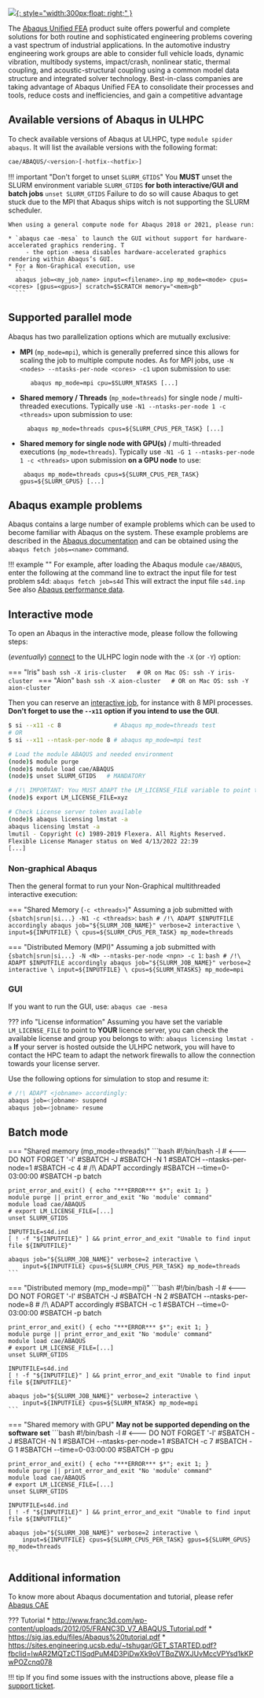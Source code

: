 [![](https://images.g2crowd.com/uploads/product/image/large_detail/large_detail_d05e3566f966e83e3ef9753e3aed4086/abaqus.png){: style="width:300px;float: right;" }](https://www.3ds.com/products-services/simulia/products/abaqus/abaquscae/)

The [Abaqus Unified FEA](https://www.3ds.com/products-services/simulia/products/abaqus/abaquscae/)
product suite offers powerful and complete solutions
for both routine and sophisticated engineering problems covering a vast
spectrum of industrial applications. In the automotive industry engineering
work groups are able to consider full vehicle loads, dynamic vibration,
multibody systems, impact/crash, nonlinear static, thermal coupling, and
acoustic-structural coupling using a common model data structure and integrated
solver technology. Best-in-class companies are taking advantage of
Abaqus Unified FEA to consolidate their processes and tools,
reduce costs and inefficiencies, and gain a competitive advantage

## Available versions of Abaqus in ULHPC

To check available versions of Abaqus at ULHPC, type `module spider abaqus`.
It will list the available versions with the following format:
```bash
cae/ABAQUS/<version>[-hotfix-<hotfix>]
```

!!! important "Don't forget to unset `SLURM_GTIDS`"
    You **MUST** unset the SLURM environment variable `SLURM_GTIDS` **for both interactive/GUI and batch jobs**
    ```
    unset SLURM_GTIDS
    ```
    Failure to do so will cause Abaqus to get stuck due to the MPI that Abaqus ships witch is not supporting the SLURM scheduler.

    When using a general compute node for Abaqus 2018 or 2021, please run:

    * `abaqus cae -mesa` to launch the GUI without support for hardware-accelerated graphics rendering. T
         - the option -mesa disables hardware-accelerated graphics rendering within Abaqus’s GUI.
    * For a Non-Graphical execution, use
      ```
      abaqus job=<my_job_name> input=<filename>.inp mp_mode=<mode> cpus=<cores> [gpus=<gpus>] scratch=$SCRATCH memory="<mem>gb"
      ```


## Supported parallel mode

Abaqus has two parallelization options which are mutually exclusive:

* __MPI__ (`mp_mode=mpi`), which is generally preferred since this allows for scaling the job to multiple compute nodes. As for MPI jobs, use `-N <nodes> --ntasks-per-node <cores> -c1` upon submission to use:

         abaqus mp_mode=mpi cpu=$SLURM_NTASKS [...]

* __Shared memory / Threads__ (`mp_mode=threads`) for single node / multi-threaded executions. Typically use `-N1 --ntasks-per-node 1 -c <threads>` upon submission to use:

        abaqus mp_mode=threads cpus=${SLURM_CPUS_PER_TASK} [...]

*  __Shared memory for single node with GPU(s)__ / multi-threaded executions (`mp_mode=threads`).  Typically use `-N1 -G 1 --ntasks-per-node 1 -c <threads>` upon submission **on a GPU node** to use:

        abaqus mp_mode=threads cpus=${SLURM_CPUS_PER_TASK} gpus=${SLURM_GPUS} [...]


## Abaqus example problems

Abaqus contains a large number of example problems which can be used to become familiar with Abaqus on the system. These example problems are described in the [Abaqus documentation](https://abaqus-docs.mit.edu/2017/English/SIMACAEEXCRefMap/simaexc-c-fetchproc.htm) and can be obtained using the `abaqus fetch jobs=<name>` command.

!!! example ""
    For example, after loading the Abaqus module `cae/ABAQUS`, enter the following at the command line to extract the input file for test problem s4d:
    ```
    abaqus fetch job=s4d
    ```
    This will extract the input file `s4d.inp`
    See also [Abaqus performance data](https://www.3ds.com/support/hardware-and-software/simulia-system-information/abaqus-69/performance-data/).


## Interactive mode
To open an Abaqus in the interactive mode, please follow the following steps:

(_eventually_) [connect](../../connect/access.md) to the ULHPC login node with the `-X` (or `-Y`) option:

=== "Iris"
    ```bash
    ssh -X iris-cluster   # OR on Mac OS: ssh -Y iris-cluster
    ```
=== "Aion"
    ```bash
    ssh -X aion-cluster   # OR on Mac OS: ssh -Y aion-cluster
    ```

Then you can reserve an [interactive job](../../jobs/interactive.md), for instance with 8 MPI processes. **Don't forget to use the `--x11` option if you intend to use the GUI**.

```bash
$ si --x11 -c 8               # Abaqus mp_mode=threads test
# OR
$ si --x11 --ntask-per-node 8 # abaqus mp_mode=mpi test

# Load the module ABAQUS and needed environment
(node)$ module purge
(node)$ module load cae/ABAQUS
(node)$ unset SLURM_GTIDS   # MANDATORY

# /!\ IMPORTANT: You MUST ADAPT the LM_LICENSE_FILE variable to point to YOUR licence server!!!
(node)$ export LM_LICENSE_FILE=xyz

# Check License server token available
(node)$ abaqus licensing lmstat -a
abaqus licensing lmstat -a
lmutil - Copyright (c) 1989-2019 Flexera. All Rights Reserved.
Flexible License Manager status on Wed 4/13/2022 22:39
[...]
```

### Non-graphical Abaqus

Then the general format to run your Non-Graphical multithreaded interactive execution:

=== "Shared Memory (`-c <threads>`)"
    Assuming a job submitted with `{sbatch|srun|si...} -N1 -c <threads>`:
    ```bash
    # /!\ ADAPT $INPUTFILE accordingly
    abaqus job="${SLURM_JOB_NAME}" verbose=2 interactive \
        input=${INPUTFILE} \
        cpus=${SLURM_CPUS_PER_TASK} mp_mode=threads
    ```

=== "Distributed Memory (MPI)"
    Assuming a job submitted with `{sbatch|srun|si...} -N <N> --ntasks-per-node <npn> -c 1`:
    ```bash
    # /!\ ADAPT $INPUTFILE accordingly
    abaqus job="${SLURM_JOB_NAME}" verbose=2 interactive \
        input=${INPUTFILE} \
        cpus=${SLURM_NTASKS} mp_mode=mpi
    ```

### GUI

If you want to run the GUI, use: `abaqus cae -mesa`

??? info "License information"
    Assuming you have set the variable `LM_LICENSE_FILE` to point to **YOUR** licence server, you can
    check the available license and group you belongs to with:
    ```
    abaqus licensing lmstat -a
    ```
    **If**  your server is hosted outside the ULHPC network, you will have to contact the HPC team to adapt the network firewalls to allow the connection towards your license server.

Use the following options for simulation to stop and resume it:
```bash
# /!\ ADAPT <jobname> accordingly:
abaqus job=<jobname> suspend
abaqus job=<jobname> resume
```

## Batch mode

=== "Shared memory (mp_mode=threads)"
    ```bash
    #!/bin/bash -l                # <--- DO NOT FORGET '-l'
    #SBATCH -J <jobname>
    #SBATCH -N 1
    #SBATCH --ntasks-per-node=1
    #SBATCH -c 4                  # /!\ ADAPT accordingly
    #SBATCH --time=0-03:00:00
    #SBATCH -p batch

    print_error_and_exit() { echo "***ERROR*** $*"; exit 1; }
    module purge || print_error_and_exit "No 'module' command"
    module load cae/ABAQUS
    # export LM_LICENSE_FILE=[...]
    unset SLURM_GTIDS

    INPUTFILE=s4d.ind
    [ ! -f "${INPUTFILE}" ] && print_error_and_exit "Unable to find input file ${INPUTFILE}"

    abaqus job="${SLURM_JOB_NAME}" verbose=2 interactive \
        input=${INPUTFILE} cpus=${SLURM_CPUS_PER_TASK} mp_mode=threads
    ```

=== "Distributed memory (mp_mode=mpi)"
    ```bash
    #!/bin/bash -l                # <--- DO NOT FORGET '-l'
    #SBATCH -J <jobname>
    #SBATCH -N 2
    #SBATCH --ntasks-per-node=8  # /!\ ADAPT accordingly
    #SBATCH -c 1
    #SBATCH --time=0-03:00:00
    #SBATCH -p batch

    print_error_and_exit() { echo "***ERROR*** $*"; exit 1; }
    module purge || print_error_and_exit "No 'module' command"
    module load cae/ABAQUS
    # export LM_LICENSE_FILE=[...]
    unset SLURM_GTIDS

    INPUTFILE=s4d.ind
    [ ! -f "${INPUTFILE}" ] && print_error_and_exit "Unable to find input file ${INPUTFILE}"

    abaqus job="${SLURM_JOB_NAME}" verbose=2 interactive \
        input=${INPUTFILE} cpus=${SLURM_NTASK} mp_mode=mpi
    ```

=== "Shared memory with GPU"
    **May not be supported depending on the software set**
    ```bash
    #!/bin/bash -l                # <--- DO NOT FORGET '-l'
    #SBATCH -J <jobname>
    #SBATCH -N 1
    #SBATCH --ntasks-per-node=1
    #SBATCH -c 7
    #SBATCH -G 1
    #SBATCH --time=0-03:00:00
    #SBATCH -p gpu

    print_error_and_exit() { echo "***ERROR*** $*"; exit 1; }
    module purge || print_error_and_exit "No 'module' command"
    module load cae/ABAQUS
    # export LM_LICENSE_FILE=[...]
    unset SLURM_GTIDS

    INPUTFILE=s4d.ind
    [ ! -f "${INPUTFILE}" ] && print_error_and_exit "Unable to find input file ${INPUTFILE}"

    abaqus job="${SLURM_JOB_NAME}" verbose=2 interactive \
        input=${INPUTFILE} cpus=${SLURM_CPUS_PER_TASK} gpus=${SLURM_GPUS} mp_mode=threads
    ```



## Additional information
To know more about Abaqus documentation and tutorial,
please refer [Abaqus CAE](http://130.149.89.49:2080/v6.11/pdf_books/CAE.pdf)

??? Tutorial
     * http://www.franc3d.com/wp-content/uploads/2012/05/FRANC3D_V7_ABAQUS_Tutorial.pdf
     * https://sig.ias.edu/files/Abaqus%20tutorial.pdf
     * https://sites.engineering.ucsb.edu/~tshugar/GET_STARTED.pdf?fbclid=IwAR2MQTzCTISqdPuM4D3PiDwXk9oVTBqZWXJUvMccVPYsd1kKPwPOZcnq078


!!! tip
    If you find some issues with the instructions above,
    please file a [support ticket](https://hpc.uni.lu/support).
